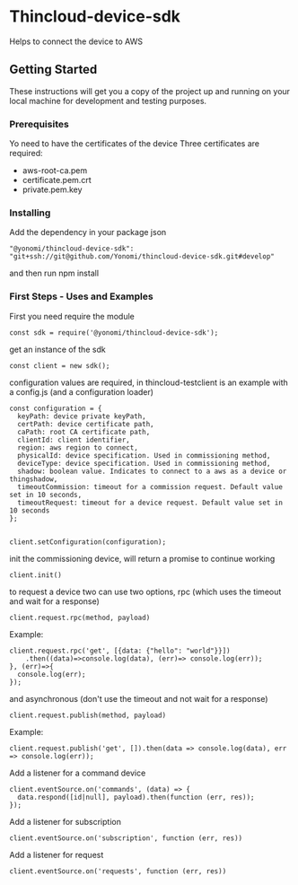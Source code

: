 # Thincloud-device-sdk

Helps to connect the device to AWS

## Getting Started

These instructions will get you a copy of the project up and running on your local machine for development and testing purposes.

### Prerequisites

Yo need to have the certificates of the device
Three certificates are required:

 * aws-root-ca.pem
 * certificate.pem.crt
 * private.pem.key

### Installing

Add the dependency in your package json

```
"@yonomi/thincloud-device-sdk": "git+ssh://git@github.com/Yonomi/thincloud-device-sdk.git#develop"
```

and then run npm install

### First Steps - Uses and Examples

First you need require the module

```
const sdk = require('@yonomi/thincloud-device-sdk');
```

get an instance of the sdk
```
const client = new sdk();
```

configuration values are required, in thincloud-testclient is an example with a config.js (and a configuration loader)

```
const configuration = {
  keyPath: device private keyPath,
  certPath: device certificate path,
  caPath: root CA certificate path,
  clientId: client identifier,
  region: aws region to connect,
  physicalId: device specification. Used in commissioning method,
  deviceType: device specification. Used in commissioning method,
  shadow: boolean value. Indicates to connect to a aws as a device or thingshadow,
  timeoutCommission: timeout for a commission request. Default value set in 10 seconds,
  timeoutRequest: timeout for a device request. Default value set in 10 seconds
};


client.setConfiguration(configuration);
```


init the commissioning device, will return a promise to continue working

```
client.init()
```

to request a device two can use two options, rpc (which uses the timeout and wait for a response)

```
client.request.rpc(method, payload)
```

Example:

```
client.request.rpc('get', [{data: {"hello": "world"}}])
    .then((data)=>console.log(data), (err)=> console.log(err));
}, (err)=>{
  console.log(err);
});
```

and asynchronous (don't use the timeout and not wait for a response)

```
client.request.publish(method, payload)
```

Example:

```
client.request.publish('get', []).then(data => console.log(data), err => console.log(err));
```


Add a listener for a command device
```
client.eventSource.on('commands', (data) => {
  data.respond([id|null], payload).then(function (err, res));
});
```

Add a listener for subscription
```
client.eventSource.on('subscription', function (err, res))
```

Add a listener for request
```
client.eventSource.on('requests', function (err, res))
```

















